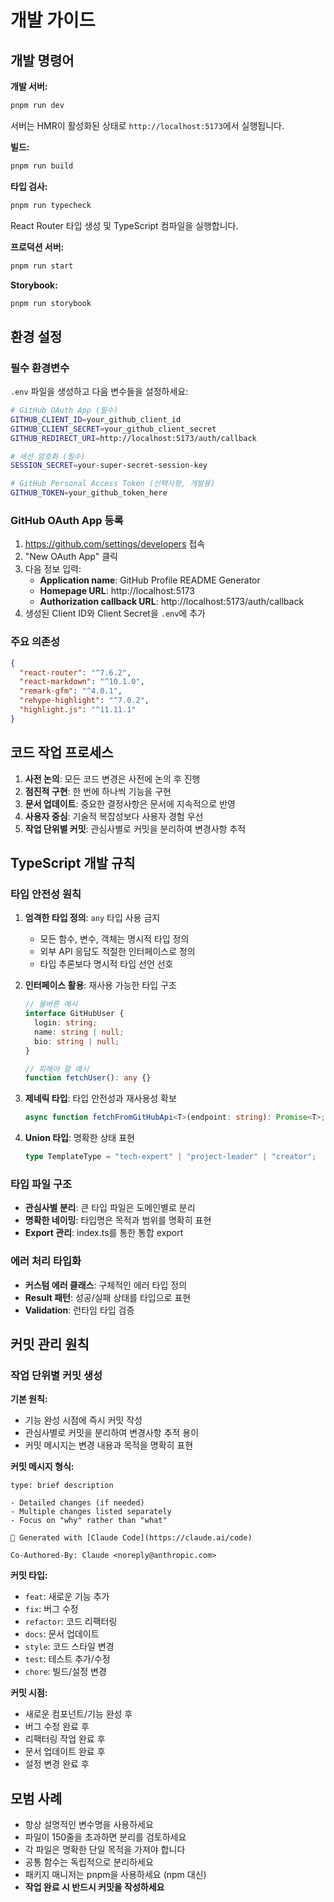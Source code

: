 # 개발 가이드

## 개발 명령어

**개발 서버:**
```bash
pnpm run dev
```
서버는 HMR이 활성화된 상태로 `http://localhost:5173`에서 실행됩니다.

**빌드:**
```bash
pnpm run build
```

**타입 검사:**
```bash
pnpm run typecheck
```
React Router 타입 생성 및 TypeScript 컴파일을 실행합니다.

**프로덕션 서버:**
```bash
pnpm run start
```

**Storybook:**
```bash
pnpm run storybook
```

## 환경 설정

### 필수 환경변수

`.env` 파일을 생성하고 다음 변수들을 설정하세요:

```bash
# GitHub OAuth App (필수)
GITHUB_CLIENT_ID=your_github_client_id
GITHUB_CLIENT_SECRET=your_github_client_secret
GITHUB_REDIRECT_URI=http://localhost:5173/auth/callback

# 세션 암호화 (필수)
SESSION_SECRET=your-super-secret-session-key

# GitHub Personal Access Token (선택사항, 개발용)
GITHUB_TOKEN=your_github_token_here
```

### GitHub OAuth App 등록

1. https://github.com/settings/developers 접속
2. "New OAuth App" 클릭
3. 다음 정보 입력:
   - **Application name**: GitHub Profile README Generator
   - **Homepage URL**: http://localhost:5173
   - **Authorization callback URL**: http://localhost:5173/auth/callback
4. 생성된 Client ID와 Client Secret을 `.env`에 추가

### 주요 의존성

```json
{
  "react-router": "^7.6.2",
  "react-markdown": "^10.1.0",
  "remark-gfm": "^4.0.1",
  "rehype-highlight": "^7.0.2",
  "highlight.js": "^11.11.1"
}
```

## 코드 작업 프로세스

1. **사전 논의**: 모든 코드 변경은 사전에 논의 후 진행
2. **점진적 구현**: 한 번에 하나씩 기능을 구현
3. **문서 업데이트**: 중요한 결정사항은 문서에 지속적으로 반영
4. **사용자 중심**: 기술적 복잡성보다 사용자 경험 우선
5. **작업 단위별 커밋**: 관심사별로 커밋을 분리하여 변경사항 추적

## TypeScript 개발 규칙

### 타입 안전성 원칙

1. **엄격한 타입 정의**: `any` 타입 사용 금지
   - 모든 함수, 변수, 객체는 명시적 타입 정의
   - 외부 API 응답도 적절한 인터페이스로 정의
   - 타입 추론보다 명시적 타입 선언 선호

2. **인터페이스 활용**: 재사용 가능한 타입 구조
   ```typescript
   // 올바른 예시
   interface GitHubUser {
     login: string;
     name: string | null;
     bio: string | null;
   }

   // 피해야 할 예시
   function fetchUser(): any {}
   ```

3. **제네릭 타입**: 타입 안전성과 재사용성 확보
   ```typescript
   async function fetchFromGitHubApi<T>(endpoint: string): Promise<T>;
   ```

4. **Union 타입**: 명확한 상태 표현
   ```typescript
   type TemplateType = "tech-expert" | "project-leader" | "creator";
   ```

### 타입 파일 구조

- **관심사별 분리**: 큰 타입 파일은 도메인별로 분리
- **명확한 네이밍**: 타입명은 목적과 범위를 명확히 표현
- **Export 관리**: index.ts를 통한 통합 export

### 에러 처리 타입화

- **커스텀 에러 클래스**: 구체적인 에러 타입 정의
- **Result 패턴**: 성공/실패 상태를 타입으로 표현
- **Validation**: 런타임 타입 검증

## 커밋 관리 원칙

### 작업 단위별 커밋 생성

**기본 원칙:**
- 기능 완성 시점에 즉시 커밋 작성
- 관심사별로 커밋을 분리하여 변경사항 추적 용이
- 커밋 메시지는 변경 내용과 목적을 명확히 표현

**커밋 메시지 형식:**
```
type: brief description

- Detailed changes (if needed)
- Multiple changes listed separately
- Focus on "why" rather than "what"

🤖 Generated with [Claude Code](https://claude.ai/code)

Co-Authored-By: Claude <noreply@anthropic.com>
```

**커밋 타입:**
- `feat`: 새로운 기능 추가
- `fix`: 버그 수정  
- `refactor`: 코드 리팩터링
- `docs`: 문서 업데이트
- `style`: 코드 스타일 변경
- `test`: 테스트 추가/수정
- `chore`: 빌드/설정 변경

**커밋 시점:**
- 새로운 컴포넌트/기능 완성 후
- 버그 수정 완료 후
- 리팩터링 작업 완료 후
- 문서 업데이트 완료 후
- 설정 변경 완료 후

## 모범 사례

- 항상 설명적인 변수명을 사용하세요
- 파일이 150줄을 초과하면 분리를 검토하세요
- 각 파일은 명확한 단일 목적을 가져야 합니다
- 공통 함수는 독립적으로 분리하세요
- 패키지 매니저는 pnpm을 사용하세요 (npm 대신)
- **작업 완료 시 반드시 커밋을 작성하세요**